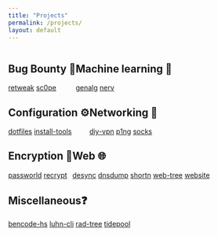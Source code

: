 ```yaml
---
title: "Projects"
permalink: /projects/
layout: default
---
```


<div>
  <div style="display: flex;">
    <div class="project-category">
      <h2>Bug Bounty 🐛</h2>
      <a class="project-link" href="/projects/retweak/">retweak</a>
      <a class="project-link" href="/projects/sc0pe/">sc0pe</a>
    </div>
    <div class="project-category">
      <h2>Machine learning 🤖</h2>
      <a class="project-link" href="/projects/genalg/">genalg</a>
      <a class="project-link" href="/projects/nerv/">nerv</a>
    </div>
  </div>
  <div style="display: flex;">
    <div class="project-category">
      <h2>Configuration ⚙️</h2>
      <a class="project-link" href="/projects/dotfiles/">dotfiles</a>
      <a class="project-link" href="/projects/install-tools/">install-tools</a>
    </div>
    <div class="project-category">
      <h2>Networking 📶</h2>
      <a class="project-link" href="/projects/diy-vpn/">diy-vpn</a>
      <a class="project-link" href="/projects/p1ng/">p1ng</a>
      <a class="project-link" href="/projects/socks/">socks</a>
    </div>
  </div>
  <div style="display: flex;">
    <div class="project-category">
      <h2>Encryption 🔐</h2>
      <a class="project-link" href="/projects/passworld/">passworld</a>
      <a class="project-link" href="/projects/recrypt/">recrypt</a>
    </div>
    <div class="project-category">
      <h2>Web 🌐</h2>
      <a class="project-link" href="/projects/desync/">desync</a>
      <a class="project-link" href="/projects/dnsdump/">dnsdump</a>
      <a class="project-link" href="/projects/shortn/">shortn</a>
      <a class="project-link" href="/projects/web-tree/">web-tree</a>
      <a class="project-link" href="/projects/this-website/">website</a>
    </div>
  </div>
  <div style="display: flex;">
    <div class="project-category">
      <h2>Miscellaneous❓</h2>
      <a class="project-link" href="/projects/bencode-hs/">bencode-hs</a>
      <a class="project-link" href="/projects/luhn-cli/">luhn-cli</a>
      <a class="project-link" href="/projects/rad-tree/">rad-tree</a>
      <a class="project-link" href="/projects/tidepool/">tidepool</a>
    </div>
    <div class="project-category"></div>
  </div>
</div>
